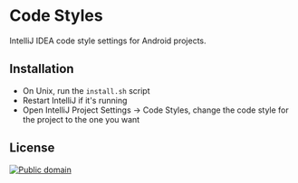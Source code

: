 Code Styles
================

IntelliJ IDEA code style settings for Android projects.


Installation
------------

 * On Unix, run the `install.sh` script
 * Restart IntelliJ if it's running
 * Open IntelliJ Project Settings -> Code Styles, change the code style for the
   project to the one you want


License
-------

[![Public domain](https://licensebuttons.net/p/zero/1.0/88x31.png)](https://creativecommons.org/publicdomain/zero/1.0/legalcode)
